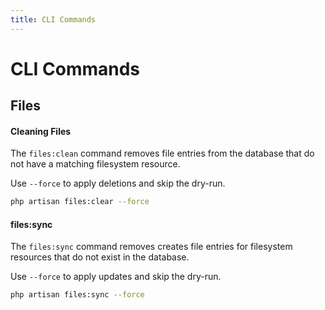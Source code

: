 ```yaml
---
title: CLI Commands
---
```


# CLI Commands

<div class="documentation__toc"></div>

## Files

#### Cleaning Files

The `files:clean` command removes file entries from the database that do not have a matching filesystem resource.

Use `--force` to apply deletions and skip the dry-run.

```bash
php artisan files:clear --force
``` 

#### files:sync

The `files:sync` command removes creates file entries for filesystem resources that do not exist in the database.

Use `--force` to apply updates and skip the dry-run.

```bash
php artisan files:sync --force
``` 
